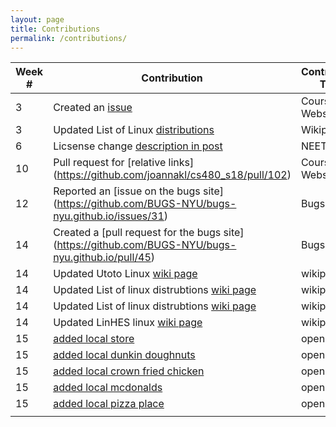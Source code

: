 ```yaml
---
layout: page
title: Contributions
permalink: /contributions/
---
```



| Week # | Contribution                    |  Contribution Type |
|--------|---------------------------------|--------------------|
| 3      | Created an [issue](https://github.com/joannakl/cs480_s18/issues/34)| Course Website  |
| 3      | Updated List of Linux [distributions](https://en.wikipedia.org/w/index.php?title=List_of_Linux_distributions&diff=prev&oldid=825170866)| Wikipedia  |
| 6      | Licsense change [description in post](https://github.com/nyu-ossd-s18/jj1913-weekly/blob/master/_posts/2018-03-04-week06.md)| NEETCoin |
| 10     | Pull request for [relative links] (https://github.com/joannakl/cs480_s18/pull/102) | Course Website |
| 12     | Reported an [issue on the bugs site] (https://github.com/BUGS-NYU/bugs-nyu.github.io/issues/31) | Bugs |
| 14     | Created a  [pull request for the bugs site] (https://github.com/BUGS-NYU/bugs-nyu.github.io/pull/45) | Bugs |
| 14     | Updated Utoto Linux [wiki page](https://en.wikipedia.org/w/index.php?title=Ututo&diff=prev&oldid=838917343) | wikipedia |
| 14     | Updated List of linux distrubtions [wiki page](https://en.wikipedia.org/w/index.php?title=List_of_Linux_distributions&diff=prev&oldid=838901964) | wikipedia |
| 14     | Updated List of linux distrubtions [wiki page](https://en.wikipedia.org/w/index.php?title=List_of_Linux_distributions&diff=prev&oldid=838901964) | wikipedia |
| 14     | Updated LinHES linux [wiki page](https://en.wikipedia.org/w/index.php?title=LinHES&diff=prev&oldid=838874667) | wikipedia |
| 15    | [added local store](https://www.openstreetmap.org/changeset/58968561#map=19/40.72079/-73.75953)| open maps |
| 15    | [added local dunkin doughnuts](https://www.openstreetmap.org/changeset/58968483#map=19/40.72022/-73.76212)| open maps |
| 15    | [added local crown fried chicken](https://www.openstreetmap.org/changeset/58968476#map=19/40.72049/-73.76034)| open maps |
| 15    | [added local mcdonalds](https://www.openstreetmap.org/changeset/58968113#map=19/40.72084/-73.76108)| open maps |
| 15    | [added local pizza place ](https://www.openstreetmap.org/changeset/58968132#map=19/40.72099/-73.76076)| open maps |
|        |                                 |            |
